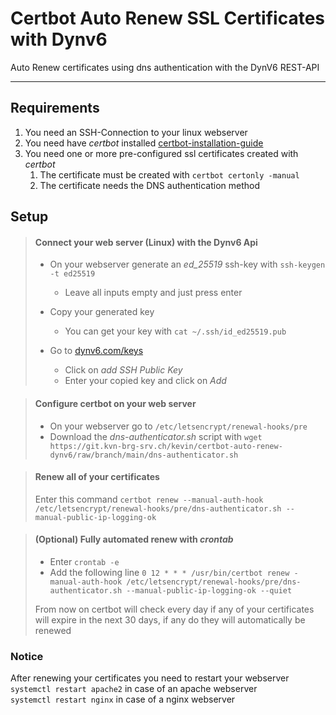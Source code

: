 # Certbot Auto Renew SSL Certificates with Dynv6

Auto Renew certificates using dns authentication with the DynV6 REST-API

***

## Requirements
1. You need an SSH-Connection to your linux webserver
2. You need have *certbot* installed [certbot-installation-guide](https://certbot.eff.org/)
3. You need one or more pre-configured ssl certificates created with *certbot*
   1. The certificate must be created with ```certbot certonly -manual```
   2. The certificate needs the DNS authentication method

## Setup

>#### Connect your web server (Linux) with the Dynv6 Api
>
>* On your webserver generate an *ed_25519* ssh-key with ```ssh-keygen -t ed25519```
>    * Leave all inputs empty and just press enter   
>* Copy your generated key 
>    * You can get your key with ```cat ~/.ssh/id_ed25519.pub```
>  
>* Go to [dynv6.com/keys](https://dynv6.com/keys)
>    * Click on *add SSH Public Key*
>   * Enter your copied key and click on *Add*


>#### Configure certbot on your web server
>
>* On your webserver go to ```/etc/letsencrypt/renewal-hooks/pre``` 
>  * Download the *dns-authenticator.sh* script with ```wget https://git.kvn-brg-srv.ch/kevin/certbot-auto-renew-dynv6/raw/branch/main/dns-authenticator.sh```

>#### Renew all of your certificates
>
>Enter this command ```certbot renew --manual-auth-hook /etc/letsencrypt/renewal-hooks/pre/dns-authenticator.sh --manual-public-ip-logging-ok``` 

>#### (Optional) Fully automated renew with *crontab*
>* Enter ```crontab -e```
>  * Add the following line ```0 12 * * * /usr/bin/certbot renew -manual-auth-hook /etc/letsencrypt/renewal-hooks/pre/dns-authenticator.sh --manual-public-ip-logging-ok --quiet```
> 
> From now on certbot will check every day if any of your certificates will expire in the next 30 days, if any do they will automatically be renewed

### Notice

After renewing your certificates you need to restart your webserver<br>
```systemctl restart apache2``` in case of an apache webserver<br>
```systemctl restart nginx``` in case of a nginx webserver

